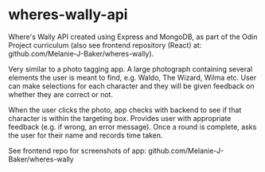 # wheres-wally-api

Where's Wally API created using Express and MongoDB, as part of the Odin Project curriculum (also see frontend repository (React) at: github.com/Melanie-J-Baker/wheres-wally).

Very similar to a photo tagging app. A large photograph containing several elements the user is meant to find, e.g. Waldo, The Wizard, Wilma etc. User can make selections for each character and they will be given feedback on whether they are correct or not.

When the user clicks the photo, app checks with backend to see if that character is within the targeting box. Provides user with appropriate feedback (e.g. if wrong, an error message). Once a round is complete, asks the user for their name and records time taken.

See frontend repo for screenshots of app: github.com/Melanie-J-Baker/wheres-wally

